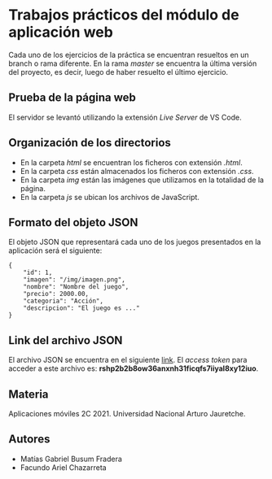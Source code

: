 # Trabajos prácticos del módulo de aplicación web

Cada uno de los ejercicios de la práctica se encuentran resueltos en un branch o rama diferente. En la rama *master* se encuentra la última versión del proyecto, es decir, luego de haber resuelto el último ejercicio.

## Prueba de la página web

El servidor se levantó utilizando la extensión *Live Server* de VS Code.

## Organización de los directorios

- En la carpeta *html* se encuentran los ficheros con extensión *.html*.
- En la carpeta *css* están almacenados los ficheros con extensión *.css*.
- En la carpeta *img* están las imágenes que utilizamos en la totalidad de la página.
- En la carpeta *js* se ubican los archivos de JavaScript.

## Formato del objeto JSON

El objeto JSON que representará cada uno de los juegos presentados en la aplicación será el siguiente:

```json=
{
    "id": 1,
    "imagen": "/img/imagen.png",
    "nombre": "Nombre del juego",
    "precio": 2000.00,
    "categoria": "Acción",
    "descripcion": "El juego es ..."
}
```

## Link del archivo JSON

El archivo JSON se encuentra en el siguiente [link](https://api.json-generator.com/templates/R2MxLIGJNpE8/data). El *access token* para acceder a este archivo es: **rshp2b2b8ow36anxnh31ficqfs7iiyal8xy12iuo**.

## Materia

Aplicaciones móviles 2C 2021. Universidad Nacional Arturo Jauretche.

## Autores

- Matías Gabriel Busum Fradera
- Facundo Ariel Chazarreta
